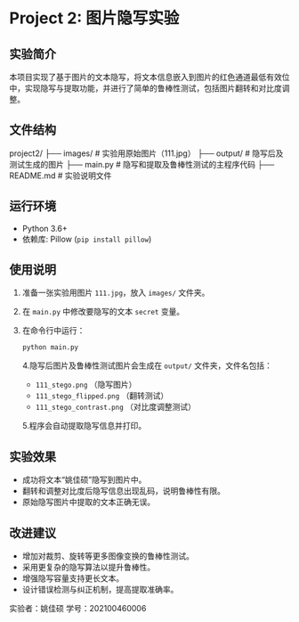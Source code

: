 # Project 2: 图片隐写实验

## 实验简介

本项目实现了基于图片的文本隐写，将文本信息嵌入到图片的红色通道最低有效位中，实现隐写与提取功能，并进行了简单的鲁棒性测试，包括图片翻转和对比度调整。

## 文件结构

project2/
 ├── images/               # 实验用原始图片（111.jpg）
 ├── output/               # 隐写后及测试生成的图片
 ├── main.py               # 隐写和提取及鲁棒性测试的主程序代码
 ├── README.md             # 实验说明文件

## 运行环境

- Python 3.6+
- 依赖库: Pillow (`pip install pillow`)

## 使用说明

1. 准备一张实验用图片 `111.jpg`，放入 `images/` 文件夹。
2. 在 `main.py` 中修改要隐写的文本 `secret` 变量。
3. 在命令行中运行：
   ```bash
   python main.py
   ```

   4.隐写后图片及鲁棒性测试图片会生成在 `output/` 文件夹，文件名包括：

   - `111_stego.png` （隐写图片）
   - `111_stego_flipped.png` （翻转测试）
   - `111_stego_contrast.png` （对比度调整测试）

   5.程序会自动提取隐写信息并打印。

## 实验效果

- 成功将文本“姚佳硕”隐写到图片中。
- 翻转和调整对比度后隐写信息出现乱码，说明鲁棒性有限。
- 原始隐写图片中提取的文本正确无误。

## 改进建议

- 增加对裁剪、旋转等更多图像变换的鲁棒性测试。
- 采用更复杂的隐写算法以提升鲁棒性。
- 增强隐写容量支持更长文本。
- 设计错误检测与纠正机制，提高提取准确率。

 实验者：姚佳硕
 学号：202100460006
